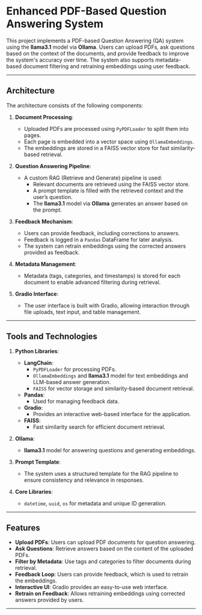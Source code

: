 # Enhanced PDF-Based Question Answering System

This project implements a PDF-based Question Answering (QA) system using the **llama3.1** model via **Ollama**. Users can upload PDFs, ask questions based on the context of the documents, and provide feedback to improve the system's accuracy over time. The system also supports metadata-based document filtering and retraining embeddings using user feedback.

---

## **Architecture**

The architecture consists of the following components:

1. **Document Processing**:
   - Uploaded PDFs are processed using `PyPDFLoader` to split them into pages.
   - Each page is embedded into a vector space using `OllamaEmbeddings`.
   - The embeddings are stored in a FAISS vector store for fast similarity-based retrieval.

2. **Question Answering Pipeline**:
   - A custom RAG (Retrieve and Generate) pipeline is used:
     - Relevant documents are retrieved using the FAISS vector store.
     - A prompt template is filled with the retrieved context and the user’s question.
     - The **llama3.1** model via **Ollama** generates an answer based on the prompt.

3. **Feedback Mechanism**:
   - Users can provide feedback, including corrections to answers.
   - Feedback is logged in a `Pandas` DataFrame for later analysis.
   - The system can retrain embeddings using the corrected answers provided as feedback.

4. **Metadata Management**:
   - Metadata (tags, categories, and timestamps) is stored for each document to enable advanced filtering during retrieval.

5. **Gradio Interface**:
   - The user interface is built with Gradio, allowing interaction through file uploads, text input, and table management.

---

## **Tools and Technologies**

1. **Python Libraries**:
   - **LangChain**:
     - `PyPDFLoader` for processing PDFs.
     - `OllamaEmbeddings` and **llama3.1** model for text embeddings and LLM-based answer generation.
     - `FAISS` for vector storage and similarity-based document retrieval.
   - **Pandas**:
     - Used for managing feedback data.
   - **Gradio**:
     - Provides an interactive web-based interface for the application.
   - **FAISS**:
     - Fast similarity search for efficient document retrieval.

2. **Ollama**:
   - **llama3.1** model for answering questions and generating embeddings.

3. **Prompt Template**:
   - The system uses a structured template for the RAG pipeline to ensure consistency and relevance in responses.

4. **Core Libraries**:
   - `datetime`, `uuid`, `os` for metadata and unique ID generation.

---

## **Features**

- **Upload PDFs**: Users can upload PDF documents for question answering.
- **Ask Questions**: Retrieve answers based on the content of the uploaded PDFs.
- **Filter by Metadata**: Use tags and categories to filter documents during retrieval.
- **Feedback Loop**: Users can provide feedback, which is used to retrain the embeddings.
- **Interactive UI**: Gradio provides an easy-to-use web interface.
- **Retrain on Feedback**: Allows retraining embeddings using corrected answers provided by users.

---

